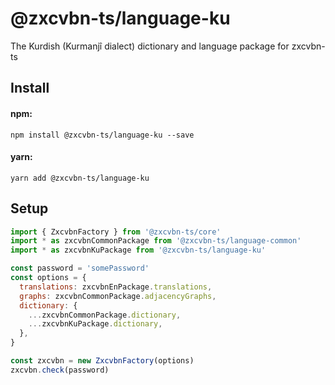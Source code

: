 # @zxcvbn-ts/language-ku

The Kurdish (Kurmanjî dialect) dictionary and language package for zxcvbn-ts

## Install

#### npm:

`npm install @zxcvbn-ts/language-ku --save`

#### yarn:

`yarn add @zxcvbn-ts/language-ku`

## Setup

```js
import { ZxcvbnFactory } from '@zxcvbn-ts/core'
import * as zxcvbnCommonPackage from '@zxcvbn-ts/language-common'
import * as zxcvbnKuPackage from '@zxcvbn-ts/language-ku'

const password = 'somePassword'
const options = {
  translations: zxcvbnEnPackage.translations,
  graphs: zxcvbnCommonPackage.adjacencyGraphs,
  dictionary: {
    ...zxcvbnCommonPackage.dictionary,
    ...zxcvbnKuPackage.dictionary,
  },
}

const zxcvbn = new ZxcvbnFactory(options)
zxcvbn.check(password)
```
